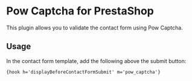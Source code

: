 # Pow Captcha for PrestaShop

This plugin allows you to validate the contact form using Pow Captcha.

Usage
---

In the contact form template, add the following above the submit button:

```
{hook h='displayBeforeContactFormSubmit' m='pow_captcha'}
```
